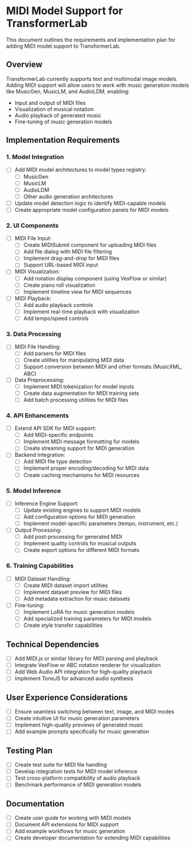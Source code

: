 # MIDI Model Support for TransformerLab

This document outlines the requirements and implementation plan for adding MIDI model support to TransformerLab.

## Overview

TransformerLab currently supports text and multimodal image models. Adding MIDI support will allow users to work with music generation models like MusicGen, MusicLM, and AudioLDM, enabling:

- Input and output of MIDI files
- Visualization of musical notation
- Audio playback of generated music
- Fine-tuning of music generation models

## Implementation Requirements

### 1. Model Integration

- [ ] Add MIDI model architectures to model types registry:
  - [ ] MusicGen
  - [ ] MusicLM
  - [ ] AudioLDM
  - [ ] Other audio generation architectures
- [ ] Update model detection logic to identify MIDI-capable models
- [ ] Create appropriate model configuration panels for MIDI models

### 2. UI Components

- [ ] MIDI File Input:
  - [ ] Create MIDISubmit component for uploading MIDI files
  - [ ] Add file dialog with MIDI file filtering
  - [ ] Implement drag-and-drop for MIDI files
  - [ ] Support URL-based MIDI input
- [ ] MIDI Visualization:
  - [ ] Add notation display component (using VexFlow or similar)
  - [ ] Create piano roll visualization
  - [ ] Implement timeline view for MIDI sequences
- [ ] MIDI Playback:
  - [ ] Add audio playback controls
  - [ ] Implement real-time playback with visualization
  - [ ] Add tempo/speed controls

### 3. Data Processing

- [ ] MIDI File Handling:
  - [ ] Add parsers for MIDI files
  - [ ] Create utilities for manipulating MIDI data
  - [ ] Support conversion between MIDI and other formats (MusicXML, ABC)
- [ ] Data Preprocessing:
  - [ ] Implement MIDI tokenization for model inputs
  - [ ] Create data augmentation for MIDI training sets
  - [ ] Add batch processing utilities for MIDI files

### 4. API Enhancements

- [ ] Extend API SDK for MIDI support:
  - [ ] Add MIDI-specific endpoints
  - [ ] Implement MIDI message formatting for models
  - [ ] Create streaming support for MIDI generation
- [ ] Backend Integration:
  - [ ] Add MIDI file type detection
  - [ ] Implement proper encoding/decoding for MIDI data
  - [ ] Create caching mechanisms for MIDI resources

### 5. Model Inference

- [ ] Inference Engine Support:
  - [ ] Update existing engines to support MIDI models
  - [ ] Add configuration options for MIDI generation
  - [ ] Implement model-specific parameters (tempo, instrument, etc.)
- [ ] Output Processing:
  - [ ] Add post-processing for generated MIDI
  - [ ] Implement quality controls for musical outputs
  - [ ] Create export options for different MIDI formats

### 6. Training Capabilities

- [ ] MIDI Dataset Handling:
  - [ ] Create MIDI dataset import utilities
  - [ ] Implement dataset preview for MIDI files
  - [ ] Add metadata extraction for music datasets
- [ ] Fine-tuning:
  - [ ] Implement LoRA for music generation models
  - [ ] Add specialized training parameters for MIDI models
  - [ ] Create style transfer capabilities

## Technical Dependencies

- [ ] Add MIDI.js or similar library for MIDI parsing and playback
- [ ] Integrate VexFlow or ABC notation renderer for visualization
- [ ] Add Web Audio API integration for high-quality playback
- [ ] Implement ToneJS for advanced audio synthesis

## User Experience Considerations

- [ ] Ensure seamless switching between text, image, and MIDI modes
- [ ] Create intuitive UI for music generation parameters
- [ ] Implement high-quality previews of generated music
- [ ] Add example prompts specifically for music generation

## Testing Plan

- [ ] Create test suite for MIDI file handling
- [ ] Develop integration tests for MIDI model inference
- [ ] Test cross-platform compatibility of audio playback
- [ ] Benchmark performance of MIDI generation models

## Documentation

- [ ] Create user guide for working with MIDI models
- [ ] Document API extensions for MIDI support
- [ ] Add example workflows for music generation
- [ ] Create developer documentation for extending MIDI capabilities